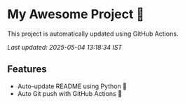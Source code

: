 # My Awesome Project 🚀

This project is automatically updated using GitHub Actions.

_Last updated: 2025-05-04 13:18:34 IST_

## Features
- Auto-update README using Python 🐍
- Auto Git push with GitHub Actions 🤖

